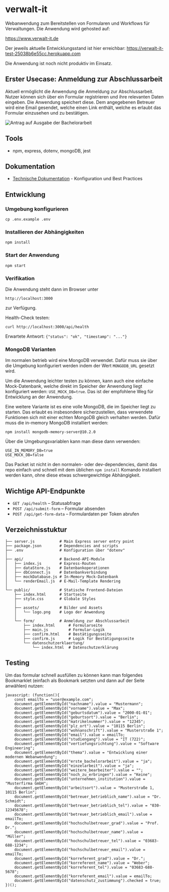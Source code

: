 # verwalt-it
Webanwendung zum Bereitstellen von Formularen und Workflows für Verwaltungen.
Die Anwendung wird gehosted auf:

https://www.verwalt-it.de

Der jeweils aktuelle Entwicklungsstand ist hier erreichbar:
https://verwalt-it-test-25038b6e55cc.herokuapp.com


Die Anwendung ist noch nicht produktiv im Einsatz.

## Erster Usecase: Anmeldung zur Abschlussarbeit

Aktuell ermöglicht die Anwendung die Anmeldung zur Abschlussarbeit. Nutzer können sich über ein Formular registrieren und ihre relevanten Daten eingeben. Die Anwendung speichert diese. Dem angegebenen Betreuer wird eine Email gesendet, welche einen Link enthält, welche es erlaubt das Formular einzusehen und zu bestätigen.

![Antrag auf Ausgabe der Bachelorarbeit](docs/hochschule_schmalkalden/antrag_auf_ausgabe_der_batchelorarbeit.png)

## Tools
* npm, express, dotenv, mongoDB, jest

## Dokumentation
- [Technische Dokumentation](docs/technical_documentation/) - Konfiguration und Best Practices

## Entwicklung

### Umgebung konfigurieren
```
cp .env.example .env
```

### Installieren der Abhängigkeiten
```
npm install
```

### Start der Anwendung
```
npm start
```

### Verifikation
Die Anwendung steht dann im Browser unter
```
http://localhost:3000
```
zur Verfügung.


Health-Check testen:
```
curl http://localhost:3000/api/health
```
Erwartete Antwort: `{"status": "ok", "timestamp": "..."}`


### MongoDB Varianten
Im normalen betrieb wird eine MongoDB verwendet. Dafür muss sie über die Umgebung konfiguriert werden
indem der Wert `MONGODB_URL` gesetzt wird.

Um die Anwendung leichter testen zu können, kann auch eine einfache Mock-Datenbank, welche direkt
im Speicher der Anwendung liegt konfiguriert werden: `USE_MOCK_DB=true`.
Das ist der empfohlene Weg für Entwicklung an der Anwendung.

Eine weitere Variante ist es eine volle MongoDB, die im Speicher liegt zu starten. Das erlaubt
es insbesondere sicherzustellen, dass verwendete Funktionen sich mit einer echten MongoDB
gleich verhalten werden. Dafür muss die in-memory MongoDB installiert werden:
```
npm install mongodb-memory-server@10.2.0
```
Über die Umgebungsvariablen kann man diese dann verwenden:
```
USE_IN_MEMORY_DB=true
USE_MOCK_DB=false
```
Das Packet ist nicht in den normalen- oder dev-dependencies, damit das repo einfach und schnell mit
dem üblichen `npm install` Komando installiert werden kann, ohne diese etwas schwergewichtige
Abhängigkeit.

## Wichtige API-Endpunkte

- `GET /api/health` – Statusabfrage
- `POST /api/submit-form` – Formular absenden
- `POST /api/get-form-data` – Formulardaten per Token abrufen

## Verzeichnisstuktur
```
├── server.js           # Main Express server entry point
├── package.json        # Dependencies and scripts
├── .env                # Konfiguration über "dotenv"
│
├── api/                # Backend-API-Module
│   ├── index.js        # Express-Routen
│   ├── dataStore.js    # Datenbankoperationen
│   ├── dbConnect.js    # Datenbankverbindung
│   ├── mockDatabase.js # In-Memory Mock-Datenbank
│   └── renderEmail.js  # E-Mail-Template Rendering
│
└── public/             # Statische Frontend-Dateien
    ├── index.html      # Startseite
    ├── style.css       # Globale Styles
    │
    ├── assets/         # Bilder und Assets
    │   └── logo.png    # Logo der Anwendung
    │
    └── form/           # Anmeldung zur Abschlussarbeit
        ├── index.html      # Formularseite
        ├── main.js         # Formular-Logik
        ├── confirm.html    # Bestätigungsseite
        ├── confirm.js      # Logik für Bestätigungsseite
        └── datenschutzerklaertung/
            └── index.html  # Datenschutzerklärung
```

## Testing
Um das formular schnell ausfüllen zu können kann man folgendes Bookmarklet (einfach als Bookmark setzten und dann auf der Seite anwählen) nutzen:

```
javascript: (function(){
    const emailTo = "user@example.com";
    document.getElementById("nachname").value = "Mustermann";
    document.getElementById("vorname").value = "Max";
    document.getElementById("geburtsdatum").value = "2000-01-01";
    document.getElementById("geburtsort").value = "Berlin";
    document.getElementById("matrikelnummer").value = "12345";
    document.getElementById("plz_ort").value = "10115 Berlin";
    document.getElementById("wohnanschrift").value = "Musterstraße 1";
    document.getElementById("email").value = emailTo;
    document.getElementById("studiengang").value = "IT (722)";
    document.getElementById("vertiefungsrichtung").value = "Software Engineering";
    document.getElementById("thema").value = "Entwicklung einer modernen Webanwendung";
    document.getElementById("erste_bachelorarbeit").value = "ja";
    document.getElementById("einzelarbeit").value = "ja";
    document.getElementById("weitere_bearbeiter").value = "";
    document.getElementById("noch_zu_erbringen").value = "Keine";
    document.getElementById("unternehmen_institution").value = "Musterfirma GmbH";
    document.getElementById("arbeitsort").value = "Musterstraße 1, 10115 Berlin";
    document.getElementById("betreuer_betrieblich_name").value = "Dr. Schmidt";
    document.getElementById("betreuer_betrieblich_tel").value = "030-12345678";
    document.getElementById("betreuer_betrieblich_email").value = emailTo;
    document.getElementById("hochschulbetreuer_grad").value = "Prof. Dr.";
    document.getElementById("hochschulbetreuer_name").value = "Müller";
    document.getElementById("hochschulbetreuer_tel").value = "03683-688-1234";
    document.getElementById("hochschulbetreuer_email").value = emailTo;
    document.getElementById("korreferent_grad").value = "Dr.";
    document.getElementById("korreferent_name").value = "Weber";
    document.getElementById("korreferent_tel").value = "03683-688-5678";
    document.getElementById("korreferent_email").value = emailTo;
    document.getElementById("datenschutz_zustimmung").checked = true;
})();
```
